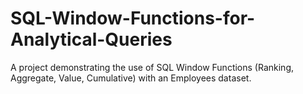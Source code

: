 # SQL-Window-Functions-for-Analytical-Queries
A project demonstrating the use of SQL Window Functions (Ranking, Aggregate, Value, Cumulative) with an Employees dataset.
